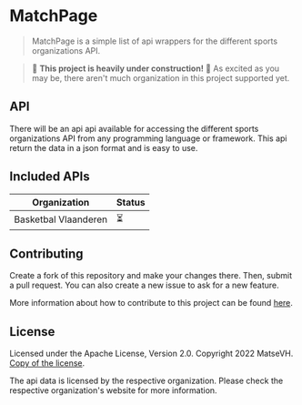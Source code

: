 # MatchPage

> MatchPage is a simple list of api wrappers for the different sports organizations API.

> 🚧 **This project is heavily under construction!** 🚧 As excited as you may be, there aren't much organization in this project supported yet.

## API

There will be an api api available for accessing the different sports organizations API from any programming language or framework. This api return the data in a json format and is easy to use.

## Included APIs

| Organization         | Status |
| -------------------- | ------ |
| Basketbal Vlaanderen | ⏳     |

<!-- | Example of finished one                     | ✅     |
| Example of not finished and not in progress | ❌     | -->

## Contributing

Create a fork of this repository and make your changes there. Then, submit a pull request. You can also create a new issue to ask for a new feature.

More information about how to contribute to this project can be found [here](https://docs.matchpage.eu/data-collector/contributing).

## License

Licensed under the Apache License, Version 2.0. Copyright 2022 MatseVH. [Copy of the license](LICENSE.txt).

The api data is licensed by the respective organization. Please check the respective organization's website for more information.
